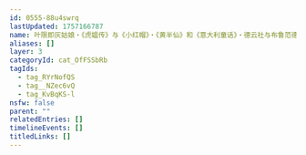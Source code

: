 ```yaml
---
id: 0555-88u4swrq
lastUpdated: 1757166787
name: 叶限即灰姑娘・《虎媪传》与《小红帽》・《黄半仙》和《意大利童话》・德云社与布鲁范德所记录都市传说的相似性
aliases: []
layer: 3
categoryId: cat_OfFSSbRb
tagIds:
  - tag_RYrNofQS
  - tag__NZec6vQ
  - tag_KvBqKS-l
nsfw: false
parent: ""
relatedEntries: []
timelineEvents: []
titledLinks: []
---
```



